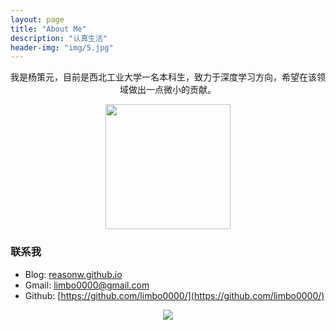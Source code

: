 ```yaml
---
layout: page
title: "About Me"
description: "认真生活"
header-img: "img/5.jpg"
---
```

<center>
我是杨策元，目前是西北工业大学一名本科生，致力于深度学习方向，希望在该领域做出一点微小的贡献。
</center>

<center>
    <p><img src="https://github.com/reasonW/reasonW.github.io/blob/master/img/cnfeat.jpg?raw=true" align="center" width="200" height="200"></p>
</center>



### 联系我
 
- Blog: [reasonw.github.io](http://reasonw.github.io/)    
- Gmail: [limbo0000@gmail.com](mailto:limbo0000@gmail.com )  
- Github: [https://github.com/limbo0000/](https://github.com/limbo0000/)

 
<center>
    <p><img src="http://dreamofbook.qiniudn.com/hacker.png" align="center"></p>
</center>






